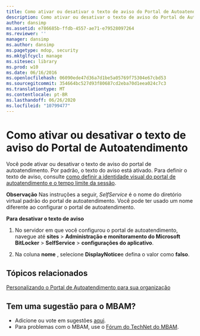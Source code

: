 ```yaml
---
title: Como ativar ou desativar o texto de aviso do Portal de Autoatendimento
description: Como ativar ou desativar o texto de aviso do Portal de Autoatendimento
author: dansimp
ms.assetid: e786685b-ffdb-4557-ae71-e79528097264
ms.reviewer: ''
manager: dansimp
ms.author: dansimp
ms.pagetype: mdop, security
ms.mktglfcycl: manage
ms.sitesec: library
ms.prod: w10
ms.date: 06/16/2016
ms.openlocfilehash: 06090ede47d36a7d1be5a05769f75304e67cbd53
ms.sourcegitcommit: 354664bc527d93f80687cd2eba70d1eea024c7c3
ms.translationtype: MT
ms.contentlocale: pt-BR
ms.lasthandoff: 06/26/2020
ms.locfileid: "10799477"
---
```

# Como ativar ou desativar o texto de aviso do Portal de Autoatendimento


Você pode ativar ou desativar o texto de aviso do portal de autoatendimento. Por padrão, o texto do aviso está ativado. Para definir o texto de aviso, consulte [como definir a identidade visual do portal de autoatendimento e o tempo limite da sessão](how-to-set-the-self-service-portal-branding-and-session-time-out.md).

**Observação**  Nas instruções a seguir, *SelfService* é o nome do diretório virtual padrão do portal de autoatendimento. Você pode ter usado um nome diferente ao configurar o portal de autoatendimento.

 

**Para desativar o texto de aviso**

1.  No servidor em que você configurou o portal de autoatendimento, navegue até **sites** &gt; **Administração e monitoramento do Microsoft BitLocker** &gt; **SelfService** &gt; **configurações do aplicativo**.

2.  Na coluna **nome** , selecione **DisplayNotice**e defina o valor como **falso**.



## Tópicos relacionados


[Personalizando o Portal de Autoatendimento para sua organização](customizing-the-self-service-portal-for-your-organization.md)

 

 

## Tem uma sugestão para o MBAM?
- Adicione ou vote em sugestões [aqui](http://mbam.uservoice.com/forums/268571-microsoft-bitlocker-administration-and-monitoring). 
- Para problemas com o MBAM, use o [Fórum do TechNet do MBAM](https://social.technet.microsoft.com/Forums/home?forum=mdopmbam).



